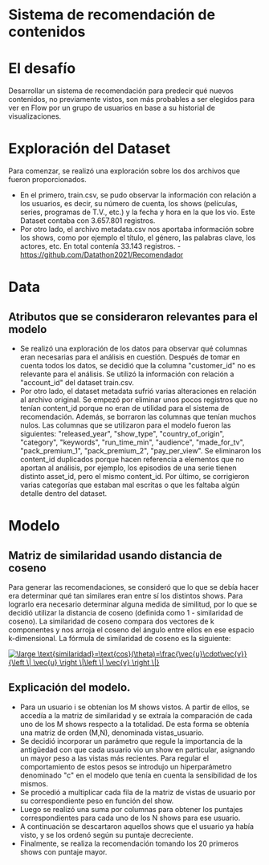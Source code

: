 # Sistema de recomendación de contenidos


# El desafío


Desarrollar un sistema de recomendación para predecir qué nuevos contenidos, no previamente vistos, son más probables a ser elegidos para ver en Flow por un grupo de usuarios en base a su historial de visualizaciones.


# Exploración del Dataset


Para comenzar, se realizó una exploración sobre los dos archivos que fueron proporcionados. 
* En el primero, train.csv, se pudo observar la información con relación a los usuarios, es decir, su número de cuenta, los shows (películas, series, programas de T.V., etc.) y la fecha y hora en la que los vio. Este Dataset contaba con 3.657.801 registros.
* Por otro lado, el archivo metadata.csv nos aportaba información sobre los shows, como por ejemplo el título, el género, las palabras clave, los actores, etc. En total contenía 33.143 registros.
        -	https://github.com/Datathon2021/Recomendador


# Data 


## Atributos que se consideraron relevantes para el modelo

* Se realizó una exploración de los datos para observar qué columnas eran necesarias para el análisis en cuestión. Después de tomar en cuenta todos los datos, se decidió que la columna "customer_id" no es relevante para el análisis. Se utilizó la información con relación a "account_id" del dataset train.csv. 
* Por otro lado, el dataset metadata sufrió varias alteraciones en relación al archivo original. Se empezó por eliminar unos pocos registros que no tenían content_id porque no eran de utilidad para el sistema de recomendación. Además, se borraron las columnas que tenían muchos nulos. 
Las columnas que se utilizaron para el modelo fueron las siguientes: "released_year", "show_type", "country_of_origin", "category", "keywords", "run_time_min", "audience", "made_for_tv", "pack_premium_1", "pack_premium_2", "pay_per_view". Se eliminaron los content_id duplicados porque hacen referencia a elementos que no aportan al análisis, por ejemplo, los episodios de una serie tienen distinto asset_id, pero el mismo content_id. Por último, se corrigieron varias categorías que estaban mal escritas o que les faltaba algún detalle dentro del dataset.


# Modelo


## Matriz de similaridad usando distancia de coseno

Para generar las recomendaciones, se consideró que lo que se debía hacer era determinar qué tan similares eran entre sí los distintos shows. Para lograrlo era necesario determinar alguna medida de similitud, por lo que se decidió utilizar la distancia de coseno (definida como 1 - similaridad de coseno). La similaridad de coseno compara dos vectores de k componentes y nos arroja el coseno del ángulo entre ellos en ese espacio k-dimensional.
La fórmula de similaridad de coseno es la siguiente:

<a href="https://www.codecogs.com/eqnedit.php?latex=\large&space;\text{similaridad}=\text{cos}(\theta)=\frac{\vec{u}\cdot\vec{v}}{\left&space;\|&space;\vec{u}&space;\right&space;\|\left&space;\|&space;\vec{v}&space;\right&space;\|}" target="_blank"><img src="https://latex.codecogs.com/png.latex?\large&space;\text{similaridad}=\text{cos}(\theta)=\frac{\vec{u}\cdot\vec{v}}{\left&space;\|&space;\vec{u}&space;\right&space;\|\left&space;\|&space;\vec{v}&space;\right&space;\|}" title="\large \text{similaridad}=\text{cos}(\theta)=\frac{\vec{u}\cdot\vec{v}}{\left \| \vec{u} \right \|\left \| \vec{v} \right \|}" /></a>

## Explicación del modelo. 

* Para un usuario i se obtenían los M shows vistos. A partir de ellos, se accedía a la matriz de similaridad y se extraía la comparación de cada uno de los M shows respecto a la totalidad. De esta forma se obtenía una matriz de orden (M,N), denominada vistas_usuario. 
* Se decidió incorporar un parámetro que regule la importancia de la antigüedad con que cada usuario vio un show en particular, asignando un mayor peso a las vistas más recientes. Para regular el comportamiento de estos pesos se introdujo un hiperparámetro denominado "c" en el modelo que tenía en cuenta la sensibilidad de los mismos.
* Se procedió a multiplicar cada fila de la matriz de vistas de usuario por su correspondiente peso en función del show.
* Luego se realizó una suma por columnas para obtener los puntajes correspondientes para cada uno de los N shows para ese usuario. 
* A continuación se descartaron aquellos shows que el usuario ya había visto, y se los ordenó según su puntaje decreciente.
* Finalmente, se realiza la recomendación tomando los 20 primeros shows con puntaje mayor.



